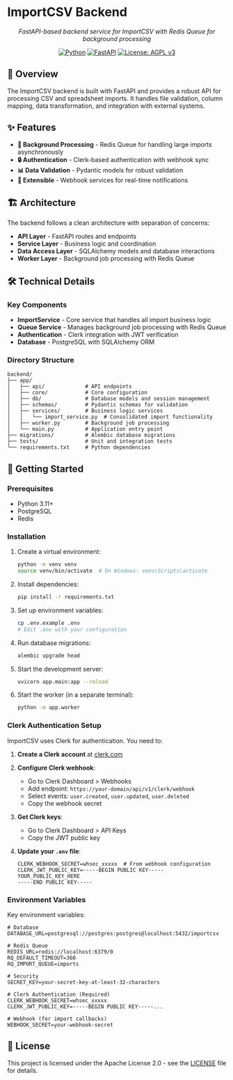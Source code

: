 # ImportCSV Backend

<div align="center">
  <em>FastAPI-based backend service for ImportCSV with Redis Queue for background processing</em>

[![Python](https://img.shields.io/badge/Python-3.11+-blue.svg)](https://www.python.org/)
[![FastAPI](https://img.shields.io/badge/FastAPI-0.100.0+-green.svg)](https://fastapi.tiangolo.com/)
[![License: AGPL v3](https://img.shields.io/badge/License-AGPL_v3-green.svg)](./LICENSE)

</div>

## 🚀 Overview

The ImportCSV backend is built with FastAPI and provides a robust API for processing CSV and spreadsheet imports. It handles file validation, column mapping, data transformation, and integration with external systems.

## ✨ Features

- **🔄 Background Processing** - Redis Queue for handling large imports asynchronously
- **🔒 Authentication** - Clerk-based authentication with webhook sync
- **📊 Data Validation** - Pydantic models for robust validation
- **🔌 Extensible** - Webhook services for real-time notifications

## 🏗️ Architecture

The backend follows a clean architecture with separation of concerns:

- **API Layer** - FastAPI routes and endpoints
- **Service Layer** - Business logic and coordination
- **Data Access Layer** - SQLAlchemy models and database interactions
- **Worker Layer** - Background job processing with Redis Queue

## 🛠️ Technical Details

### Key Components

- **ImportService** - Core service that handles all import business logic
- **Queue Service** - Manages background job processing with Redis Queue
- **Authentication** - Clerk integration with JWT verification
- **Database** - PostgreSQL with SQLAlchemy ORM

### Directory Structure

```
backend/
├── app/
│   ├── api/             # API endpoints
│   ├── core/            # Core configuration
│   ├── db/              # Database models and session management
│   ├── schemas/         # Pydantic schemas for validation
│   ├── services/        # Business logic services
│   │   └── import_service.py  # Consolidated import functionality
│   ├── worker.py        # Background job processing
│   └── main.py          # Application entry point
├── migrations/          # Alembic database migrations
├── tests/               # Unit and integration tests
└── requirements.txt     # Python dependencies
```

## 🚀 Getting Started

### Prerequisites

- Python 3.11+
- PostgreSQL
- Redis

### Installation

1. Create a virtual environment:

   ```bash
   python -m venv venv
   source venv/bin/activate  # On Windows: venv\Scripts\activate
   ```

2. Install dependencies:

   ```bash
   pip install -r requirements.txt
   ```

3. Set up environment variables:

   ```bash
   cp .env.example .env
   # Edit .env with your configuration
   ```

4. Run database migrations:

   ```bash
   alembic upgrade head
   ```

5. Start the development server:

   ```bash
   uvicorn app.main:app --reload
   ```

6. Start the worker (in a separate terminal):
   ```bash
   python -m app.worker
   ```

### Clerk Authentication Setup

ImportCSV uses Clerk for authentication. You need to:

1. **Create a Clerk account** at [clerk.com](https://clerk.com)

2. **Configure Clerk webhook**:
   - Go to Clerk Dashboard > Webhooks
   - Add endpoint: `https://your-domain/api/v1/clerk/webhook`
   - Select events: `user.created`, `user.updated`, `user.deleted`
   - Copy the webhook secret

3. **Get Clerk keys**:
   - Go to Clerk Dashboard > API Keys
   - Copy the JWT public key

4. **Update your `.env` file**:
   ```env
   CLERK_WEBHOOK_SECRET=whsec_xxxxx  # From webhook configuration
   CLERK_JWT_PUBLIC_KEY=-----BEGIN PUBLIC KEY-----
   YOUR_PUBLIC_KEY_HERE
   -----END PUBLIC KEY-----
   ```

### Environment Variables

Key environment variables:

```
# Database
DATABASE_URL=postgresql://postgres:postgres@localhost:5432/importcsv

# Redis Queue
REDIS_URL=redis://localhost:6379/0
RQ_DEFAULT_TIMEOUT=360
RQ_IMPORT_QUEUE=imports

# Security
SECRET_KEY=your-secret-key-at-least-32-characters

# Clerk Authentication (Required)
CLERK_WEBHOOK_SECRET=whsec_xxxxx
CLERK_JWT_PUBLIC_KEY=-----BEGIN PUBLIC KEY-----...

# Webhook (for import callbacks)
WEBHOOK_SECRET=your-webhook-secret
```

## 📄 License

This project is licensed under the Apache License 2.0 - see the [LICENSE](../LICENSE) file for details.
